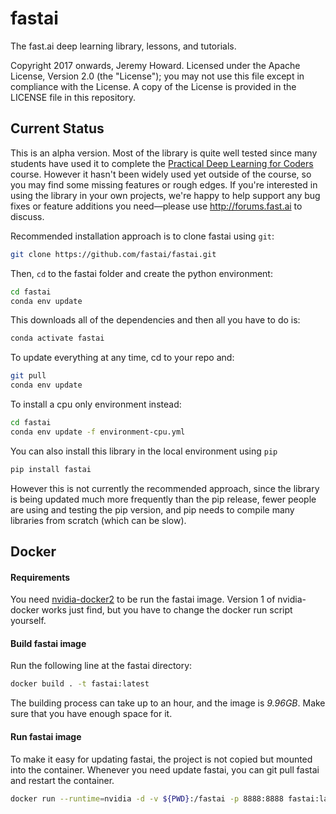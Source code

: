 # fastai

The fast.ai deep learning library, lessons, and tutorials.

Copyright 2017 onwards, Jeremy Howard. Licensed under the Apache License, Version 2.0 (the "License"); you may not use this file except in compliance with the License. A copy of the License is provided in the LICENSE file in this repository.

## Current Status

This is an alpha version. Most of the library is quite well tested since many students have used it to complete the [Practical Deep Learning for Coders](http://course.fast.ai) course. However it hasn't been widely used yet outside of the course, so you may find some missing features or rough edges. If you're interested in using the library in your own projects, we're happy to help support any bug fixes or feature additions you need&mdash;please use http://forums.fast.ai to discuss.

Recommended installation approach is to clone fastai using `git`:

```sh
git clone https://github.com/fastai/fastai.git
```
Then, `cd` to the fastai folder and create the python environment:

```sh
cd fastai
conda env update
```
This downloads all of the dependencies and then all you have to do is:

```sh
conda activate fastai
```

To update everything at any time, cd to your repo and:

```sh
git pull
conda env update
```

To install a cpu only environment instead:
```sh
cd fastai
conda env update -f environment-cpu.yml
```

You can also install this library in the local environment using ```pip```

```sh
pip install fastai
```

However this is not currently the recommended approach, since the library is being updated much more frequently than the pip release, fewer people are using and testing the pip version, and pip needs to compile many libraries from scratch (which can be slow). 

## Docker
#### Requirements
You need [nvidia-docker2](https://github.com/NVIDIA/nvidia-docker) to be run
the fastai image. Version 1 of nvidia-docker works just find, but you have
to change the docker run script yourself.

#### Build fastai image
Run the following line at the fastai directory:
```sh
docker build . -t fastai:latest
```
The building process can take up to an hour, and the image is *9.96GB*.
Make sure that you have enough space for it.

#### Run fastai image
To make it easy for updating fastai, the project is not copied but mounted
into the container. Whenever you need update fastai, you can git pull fastai 
and restart the container.
```sh
docker run --runtime=nvidia -d -v ${PWD}:/fastai -p 8888:8888 fastai:latest
```
